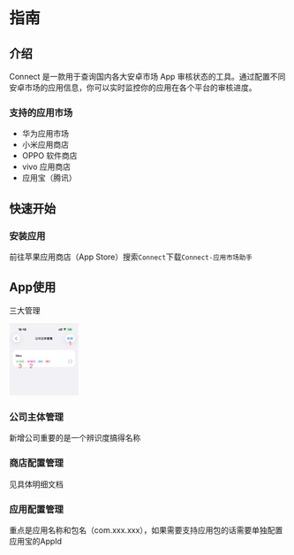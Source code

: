 # 指南

## 介绍

Connect 是一款用于查询国内各大安卓市场 App 审核状态的工具。通过配置不同安卓市场的应用信息，你可以实时监控你的应用在各个平台的审核进度。

### 支持的应用市场

- 华为应用市场
- 小米应用商店  
- OPPO 软件商店
- vivo 应用商店
- 应用宝（腾讯）

## 快速开始

### 安装应用

前往苹果应用商店（App Store）搜索```Connect```下载```Connect-应用市场助手```

## App使用

三大管理

<img src = "./images/config.png" width="25%"/>

### 公司主体管理

新增公司重要的是一个辨识度搞得名称

### 商店配置管理

见具体明细文档

### 应用配置管理

重点是应用名称和包名（com.xxx.xxx），如果需要支持应用包的话需要单独配置应用宝的AppId
